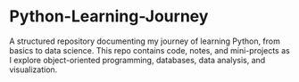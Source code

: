 # Python-Learning-Journey
A structured repository documenting my journey of learning Python, from basics to data science. This repo contains code, notes, and mini-projects as I explore object-oriented programming, databases, data analysis, and visualization.
